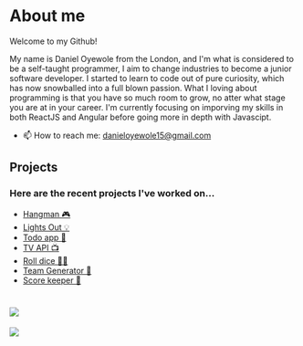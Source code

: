# About me
Welcome to my Github! 

My name is Daniel Oyewole from the London, and I'm what is considered to be a self-taught programmer, I aim to change industries to become a junior software developer. I started to learn to code out of pure curiosity, which has now snowballed into a full blown passion. What I loving about programming is that you have so much room to grow, no atter what stage you are at in your career. I'm currently focusing on imporving my skills in both ReactJS and Angular before going more in depth with Javascipt. 

- 📫 How to reach me: danieloyewole15@gmail.com 

## Projects
### Here are the recent projects I've worked on...

- [Hangman 🎮](https://github.com/Daniel-O-dev/Hangman.git)
- [Lights Out 💡](https://github.com/Daniel-O-dev/Lights-Out.git)
- [Todo app 📝](https://github.com/Daniel-O-dev/Todo-app.git)
- [TV API 📺](https://github.com/Daniel-O-dev/TV-API.git)
- [Roll dice 🎲🎲](https://github.com/Daniel-O-dev/Dice-generator.git)
- [Team Generator 🤼](https://github.com/Daniel-O-dev/Tasks-tracker.git)
- [Score keeper 🏓](https://github.com/Daniel-O-dev/Score-keeping.git)





# ![](https://komarev.com/ghpvc/?username=your-github-Daniel-O-dev&style=for-the-badge&color=1C7A7F)
<a href="https://github.com/anuraghazra/github-readme-stats">
  <img align="top" src="https://github-readme-stats.vercel.app/api/top-langs/?username=Daniel-O-dev&theme=github_dark" />
</a>
